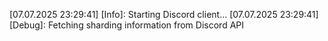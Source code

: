 [07.07.2025 23:29:41] [Info]: Starting Discord client...
[07.07.2025 23:29:41] [Debug]: Fetching sharding information from Discord API
